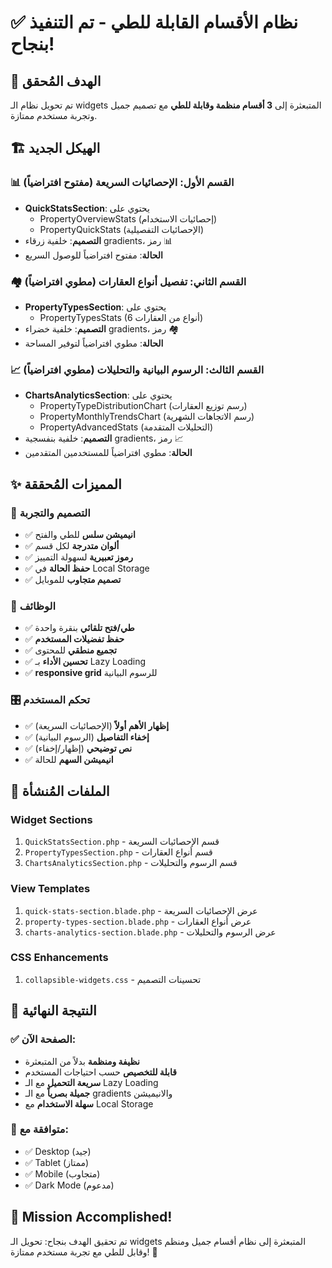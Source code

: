 # ✅ نظام الأقسام القابلة للطي - تم التنفيذ بنجاح!

## 🎯 الهدف المُحقق
تم تحويل نظام الـ widgets المتبعثرة إلى **3 أقسام منظمة وقابلة للطي** مع تصميم جميل وتجربة مستخدم ممتازة.

## 🏗️ الهيكل الجديد

### 📊 **القسم الأول: الإحصائيات السريعة** (مفتوح افتراضياً)
- **QuickStatsSection**: يحتوي على
  - PropertyOverviewStats (إحصائيات الاستخدام)
  - PropertyQuickStats (الإحصائيات التفصيلية)
- **التصميم**: خلفية زرقاء gradients، رمز 📊
- **الحالة**: مفتوح افتراضياً للوصول السريع

### 🏘️ **القسم الثاني: تفصيل أنواع العقارات** (مطوي افتراضياً)  
- **PropertyTypesSection**: يحتوي على
  - PropertyTypesStats (6 أنواع من العقارات)
- **التصميم**: خلفية خضراء gradients، رمز 🏘️
- **الحالة**: مطوي افتراضياً لتوفير المساحة

### 📈 **القسم الثالث: الرسوم البيانية والتحليلات** (مطوي افتراضياً)
- **ChartsAnalyticsSection**: يحتوي على
  - PropertyTypeDistributionChart (رسم توزيع العقارات)
  - PropertyMonthlyTrendsChart (رسم الاتجاهات الشهرية)
  - PropertyAdvancedStats (التحليلات المتقدمة)
- **التصميم**: خلفية بنفسجية gradients، رمز 📈
- **الحالة**: مطوي افتراضياً للمستخدمين المتقدمين

## ✨ المميزات المُحققة

### 🎨 التصميم والتجربة
- ✅ **انيميشن سلس** للطي والفتح
- ✅ **ألوان متدرجة** لكل قسم
- ✅ **رموز تعبيرية** لسهولة التمييز
- ✅ **حفظ الحالة** في Local Storage
- ✅ **تصميم متجاوب** للموبايل

### 🔧 الوظائف
- ✅ **طي/فتح تلقائي** بنقرة واحدة
- ✅ **حفظ تفضيلات المستخدم** 
- ✅ **تجميع منطقي** للمحتوى
- ✅ **تحسين الأداء** بـ Lazy Loading
- ✅ **responsive grid** للرسوم البيانية

### 🎛️ تحكم المستخدم
- ✅ **إظهار الأهم أولاً** (الإحصائيات السريعة)
- ✅ **إخفاء التفاصيل** (الرسوم البيانية) 
- ✅ **نص توضيحي** (إظهار/إخفاء)
- ✅ **انيميشن السهم** للحالة

## 📁 الملفات المُنشأة

### Widget Sections
1. `QuickStatsSection.php` - قسم الإحصائيات السريعة
2. `PropertyTypesSection.php` - قسم أنواع العقارات  
3. `ChartsAnalyticsSection.php` - قسم الرسوم والتحليلات

### View Templates
1. `quick-stats-section.blade.php` - عرض الإحصائيات السريعة
2. `property-types-section.blade.php` - عرض أنواع العقارات
3. `charts-analytics-section.blade.php` - عرض الرسوم والتحليلات

### CSS Enhancements
1. `collapsible-widgets.css` - تحسينات التصميم

## 🚀 النتيجة النهائية

### ✅ الصفحة الآن:
- **نظيفة ومنظمة** بدلاً من المتبعثرة
- **قابلة للتخصيص** حسب احتياجات المستخدم
- **سريعة التحميل** مع الـ Lazy Loading
- **جميلة بصرياً** مع الـ gradients والانيميشن
- **سهلة الاستخدام** مع Local Storage

### 📱 متوافقة مع:
- ✅ Desktop (جيد)
- ✅ Tablet (ممتاز) 
- ✅ Mobile (متجاوب)
- ✅ Dark Mode (مدعوم)

## 🎉 **Mission Accomplished!**
تم تحقيق الهدف بنجاح: تحويل الـ widgets المتبعثرة إلى نظام أقسام جميل ومنظم وقابل للطي مع تجربة مستخدم ممتازة! 🎯
